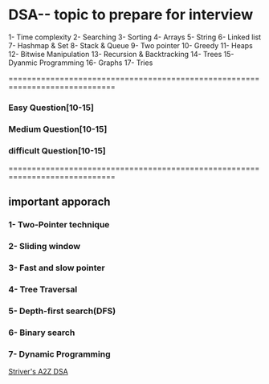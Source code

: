 # DSA-- topic to prepare for interview
1- Time complexity
2- Searching
3- Sorting
4- Arrays
5- String
6- Linked list
7- Hashmap & Set
8- Stack & Queue
9- Two pointer
10- Greedy
11- Heaps
12- Bitwise Manipulation
13- Recursion & Backtracking
14- Trees
15- Dyanmic Programming
16- Graphs
17- Tries


=============================================================================
### Easy Question[10-15]
### Medium Question[10-15]
### difficult Question[10-15]
=============================================================================


## important apporach

### 1- Two-Pointer technique
### 2- Sliding window
### 3- Fast and slow pointer
### 4- Tree Traversal 
### 5- Depth-first search(DFS)
### 6- Binary search
### 7- Dynamic Programming

[Striver's A2Z DSA](https://takeuforward.org/strivers-a2z-dsa-course/strivers-a2z-dsa-course-sheet-2/)

